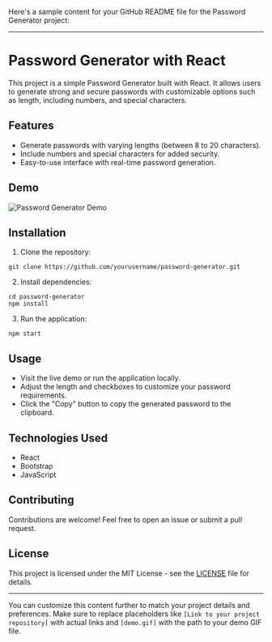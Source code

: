 Here's a sample content for your GitHub README file for the Password Generator project:

---

# Password Generator with React

This project is a simple Password Generator built with React. It allows users to generate strong and secure passwords with customizable options such as length, including numbers, and special characters.

## Features

- Generate passwords with varying lengths (between 8 to 20 characters).
- Include numbers and special characters for added security.
- Easy-to-use interface with real-time password generation.

## Demo

![Password Generator Demo](demo.gif)

## Installation

1. Clone the repository:

```
git clone https://github.com/yourusername/password-generator.git
```

2. Install dependencies:

```
cd password-generator
npm install
```

3. Run the application:

```
npm start
```

## Usage

- Visit the live demo or run the application locally.
- Adjust the length and checkboxes to customize your password requirements.
- Click the "Copy" button to copy the generated password to the clipboard.

## Technologies Used

- React
- Bootstrap
- JavaScript

## Contributing

Contributions are welcome! Feel free to open an issue or submit a pull request.

## License

This project is licensed under the MIT License - see the [LICENSE](LICENSE) file for details.

---

You can customize this content further to match your project details and preferences. Make sure to replace placeholders like `[Link to your project repository]` with actual links and `[demo.gif]` with the path to your demo GIF file.
